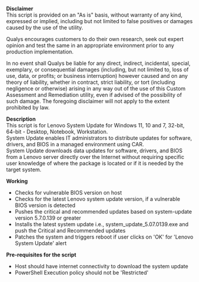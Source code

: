 **Disclaimer**  
This script is provided on an "As is" basis, without warranty of any kind, expressed or implied, including but not limited to false positives or damages caused by the use of the utility.  
  
Qualys encourages customers to do their own research, seek out expert opinion and test the same in an appropriate environment prior to any production implementation.  

In no event shall Qualys be liable for any direct, indirect, incidental, special, exemplary, or consequential damages (including, but not limited to, loss of use, data, or profits; or business interruption) however caused and on any theory of liability, whether in contract, strict liability, or tort (including negligence or otherwise) arising in any way out of the use of this Custom Assessment and Remediation utility, even if advised of the possibility of such damage. The foregoing disclaimer will not apply to the extent prohibited by law.  
  
**Description**    
This script is for Lenovo System Update for Windows 11, 10 and 7, 32-bit, 64-bit - Desktop, Notebook, Workstation.  
System Update enables IT administrators to distribute updates for software, drivers, and BIOS in a managed environment using CAR.  
System Update downloads data updates for software, drivers, and BIOS from a Lenovo server directly over the Internet without requiring specific user knowledge of where the package is located or if it is needed by the target system.  
  
**Working**  
* Checks for vulnerable BIOS version on host  
* Checks for the latest Lenovo system update version, if a vulnerable BIOS version is detected  
* Pushes the critical and recommended updates based on system-update version 5.7.0.139 or greater  
* Installs the latest system update i.e., system_update_5.07.0139.exe and push the Critical and Recommended updates  
* Patches the system and triggers reboot if user clicks on 'OK' for 'Lenovo System Update' alert  
  
**Pre-requisites for the script**  
* Host should have internet connectivity to download the system update  
* PowerShell Execution policy should not be 'Restricted'  